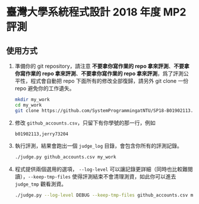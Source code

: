 # 臺灣大學系統程式設計 2018 年度 MP2 評測

## 使用方式

1. 準備你的 git repository，請注意 **不要拿你寫作業的 repo 拿來評測**、**不要拿你寫作業的 repo 拿來評測**、**不要拿你寫作業的 repo 拿來評測**，爲了評測公平性，程式會自動把 repo 下面所有的修改全部復歸，請另外 git clone 一份 repo 避免你的工作遺失。

    ```sh
    mkdir my_work
    cd my_work
    git clone https://github.com/SystemProgrammingatNTU/SP18-B01902113.git
    ```

2. 修改 `github_accounts.csv`，只留下有你學號的那一行，例如

    ```
    b01902113,jerry73204
    ```

3. 執行評測，結果會跑出一個 `judge_log` 目錄，會包含你所有的評測記錄。


    ```sh
    ./judge.py github_accounts.csv my_work
    ```

4. 程式提供兩個選用的選項， `--log-level` 可以讓記錄更詳細（同時也比較難閱讀），`--keep-tmp-files` 使得評測結束不會清理測資，如此你可以進去 `judge_tmp` 觀看測資。

    ```sh
    ./judge.py --log-level DEBUG --keep-tmp-files github_accounts.csv my_work
    ```
